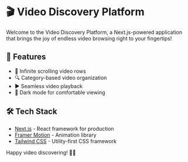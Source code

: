 # 🎬 Video Discovery Platform

Welcome to the Video Discovery Platform, a Next.js-powered application that brings the joy of endless video browsing right to your fingertips!

## 🚀 Features

- 🎥 Infinite scrolling video rows
- 🔍 Category-based video organization
- ▶️ Seamless video playback
- 🌙 Dark mode for comfortable viewing

## 🛠 Tech Stack

- [Next.js](https://nextjs.org) - React framework for production
- [Framer Motion](https://www.framer.com/motion/) - Animation library
- [Tailwind CSS](https://tailwindcss.com) - Utility-first CSS framework

Happy video discovering! 🍿🎉
